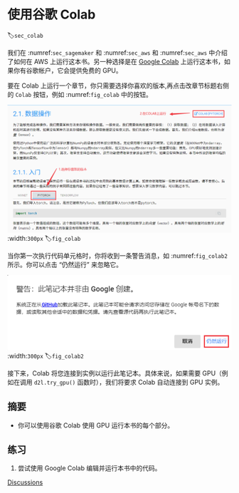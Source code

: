 # 使用谷歌 Colab
:label:`sec_colab`

我们在 :numref:`sec_sagemaker` 和 :numref:`sec_aws` 和 :numref:`sec_aws` 中介绍了如何在 AWS 上运行这本书。另一种选择是在 [Google Colab](https://colab.research.google.com/) 上运行这本书，如果你有谷歌帐户，它会提供免费的 GPU。 

要在 Colab 上运行一个章节，你只需要选择你喜欢的版本,再点击改章节标题右侧的 `Colab` 按钮，例如 :numref:`fig_colab` 中的按钮。  

![Open a section on Colab](../img/colab-zh.png)
:width:`300px`
:label:`fig_colab`

当你第一次执行代码单元格时，你将收到一条警告消息，如 :numref:`fig_colab2` 所示。你可以点击 “仍然运行” 来忽略它。 

![The warning message for running a section on Colab](../img/colab-2-zh.png)
:width:`300px`
:label:`fig_colab2`

接下来，Colab 将您连接到实例以运行此笔记本。具体来说，如果需要 GPU（例如在调用 `d2l.try_gpu()` 函数时），我们将要求 Colab 自动连接到 GPU 实例。 

## 摘要

* 你可以使用谷歌 Colab 使用 GPU 运行本书的每个部分。

## 练习

1. 尝试使用 Google Colab 编辑并运行本书中的代码。

[Discussions](https://discuss.d2l.ai/t/424)
